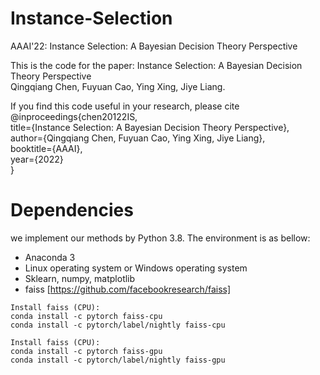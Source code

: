 # Instance-Selection
AAAI'22: Instance Selection: A Bayesian Decision Theory Perspective

This is the code for the paper: Instance Selection: A Bayesian Decision Theory Perspective  
Qingqiang Chen, Fuyuan Cao, Ying Xing, Jiye Liang.

If you find this code useful in your research, please cite  
@inproceedings{chen20122IS,  
  title={Instance Selection: A Bayesian Decision Theory Perspective},  
  author={Qingqiang Chen, Fuyuan Cao, Ying Xing, Jiye Liang},  
  booktitle={AAAI},  
  year={2022}  
}

# Dependencies

we implement our methods by Python 3.8. The environment is as bellow:

- Anaconda 3  
- Linux operating system or Windows operating system  
- Sklearn, numpy, matplotlib  
- faiss [https://github.com/facebookresearch/faiss]

```
Install faiss (CPU):  
conda install -c pytorch faiss-cpu  
conda install -c pytorch/label/nightly faiss-cpu  
```

```
Install faiss (CPU): 
conda install -c pytorch faiss-gpu
conda install -c pytorch/label/nightly faiss-gpu
```

# 
